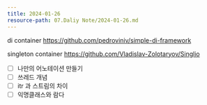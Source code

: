 ```yaml
---
title: 2024-01-26
resource-path: 07.Daliy Note/2024-01-26.md
---
```

di container https://github.com/pedroviniv/simple-di-framework

singleton container https://github.com/Vladislav-Zolotaryov/Singlio


- [ ] 나만의 어노테이션 만들기
- [ ] 쓰레드 개념
- [ ] itr 과 스트림의 차이
- [ ] 익명클래스와 람다
